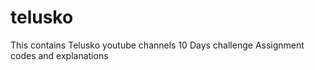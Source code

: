 # telusko
This contains Telusko youtube channels 10 Days challenge Assignment codes and explanations 
